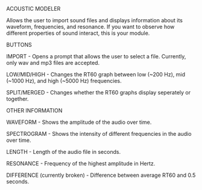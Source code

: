 ACOUSTIC MODELER

Allows the user to import sound files and displays information about its waveform, frequencies, and resonance. If you want to observe how different properties of sound interact, this is your module.


BUTTONS

IMPORT - Opens a prompt that allows the user to select a file. Currently, only wav and mp3 files are accepted.

LOW/MID/HIGH - Changes the RT60 graph between low (~200 Hz), mid (~1000 Hz), and high (~5000 Hz) frequencies.

SPLIT/MERGED - Changes whether the RT60 graphs display seperately or together.


OTHER INFORMATION

WAVEFORM - Shows the amplitude of the audio over time.

SPECTROGRAM - Shows the intensity of different frequencies in the audio over time.

LENGTH - Length of the audio file in seconds.

RESONANCE - Frequency of the highest amplitude in Hertz.

DIFFERENCE (currently broken) - Difference between average RT60 and 0.5 seconds.
